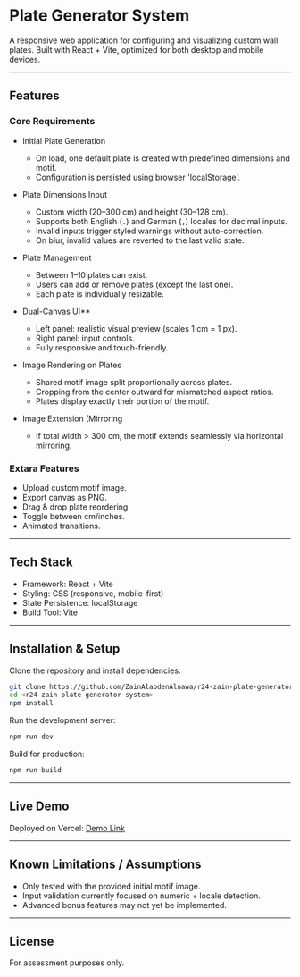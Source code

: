 # Plate Generator System

A responsive web application for configuring and visualizing custom wall plates.
Built with React + Vite, optimized for both desktop and mobile devices.

---

## Features

### Core Requirements

* Initial Plate Generation

  * On load, one default plate is created with predefined dimensions and motif.
  * Configuration is persisted using browser 'localStorage'.

* Plate Dimensions Input

  * Custom width (20–300 cm) and height (30–128 cm).
  * Supports both English (`.`) and German (`,`) locales for decimal inputs.
  * Invalid inputs trigger styled warnings without auto-correction.
  * On blur, invalid values are reverted to the last valid state.

* Plate Management

  * Between 1–10 plates can exist.
  * Users can add or remove plates (except the last one).
  * Each plate is individually resizable.

* Dual-Canvas UI**

  * Left panel: realistic visual preview (scales 1 cm = 1 px).
  * Right panel: input controls.
  * Fully responsive and touch-friendly.

* Image Rendering on Plates

  * Shared motif image split proportionally across plates.
  * Cropping from the center outward for mismatched aspect ratios.
  * Plates display exactly their portion of the motif.

* Image Extension (Mirroring

  * If total width > 300 cm, the motif extends seamlessly via horizontal mirroring.

### Extara Features

* Upload custom motif image.
* Export canvas as PNG.
* Drag & drop plate reordering.
* Toggle between cm/inches.
* Animated transitions.

---

## Tech Stack

* Framework: React + Vite
* Styling: CSS (responsive, mobile-first)
* State Persistence: localStorage
* Build Tool: Vite

---

## Installation & Setup

Clone the repository and install dependencies:

```bash
git clone https://github.com/ZainAlabdenAlnawa/r24-zain-plate-generator-system.git
cd <r24-zain-plate-generator-system>
npm install
```

Run the development server:

```bash
npm run dev
```

Build for production:

```bash
npm run build
```

---

## Live Demo

Deployed on Vercel: [Demo Link](https://your-demo-url.vercel.app/)

---

## Known Limitations / Assumptions

* Only tested with the provided initial motif image.
* Input validation currently focused on numeric + locale detection.
* Advanced bonus features may not yet be implemented.


---

## License

For assessment purposes only.
